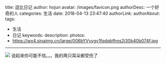 title: 逗比日记
author: hojun
avatar: /images/favicon.png
authorDesc: 一个好奇的人
categories: 生活
date: 2018-04-13 23:47:40
authorLink:
authorAbout:
tags:
 - 生活
 - 日记
keywords:
description:
photos:
 - https://wx4.sinaimg.cn/large/006bYVyvgy1fqdqbfhns2j30b40b074f.jpg
---
![](https://wx1.sinaimg.cn/large/006bYVyvgy1fqcewe3choj30jg0cqmx9.jpg)
说起来你可能不信。。。我的两只耳朵都受伤了